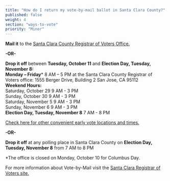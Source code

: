 ```yaml
---
title: "How do I return my vote-by-mail ballot in Santa Clara County?"
published: false
weight: 4
section: "ways-to-vote"
priority: "Minor"
---
```


**Mail it** to the [Santa Clara County Registrar of Voters Office.](https://www.sccgov.org/sites/rov/VBM/Pages/ReturningMail.aspx)  

**-OR-**  

**Drop it off** between **Tuesday, October 11** and **Election Day, Tuesday, November 8:**  
**Monday – Friday*** 8 AM – 5 PM at the Santa Clara County Registrar of Voters office: 1555 Berger Drive, Building 2 San Jose, CA 95112​  
**Weekend Hours:**  
Saturday, October 29 9 AM - 3 PM  
Sunday, October 30 9 AM - 3 PM  
Saturday, November 5 9 AM - 3 PM  
Sunday, November 6 9 AM - 3 PM  
**Election Day, Tuesday, November 8** 7 AM - 8 PM  

[Check here for other convenient early vote locations and times.](https://www.sccgov.org/sites/rov/VBM/Pages/ReturningMail.aspx)  

**-OR-**  

**Drop it off** at any polling place in Santa Clara County on **Election Day, Tuesday, November 8** from 7 AM to 8 PM  

*The office is closed on Monday, October 10 for Columbus Day.  

For more information about Vote-by-Mail visit the [Santa Clara Registrar of Voters site.](https://www.sccgov.org/sites/rov/VBM/Pages/ReturningMail.aspx)  

